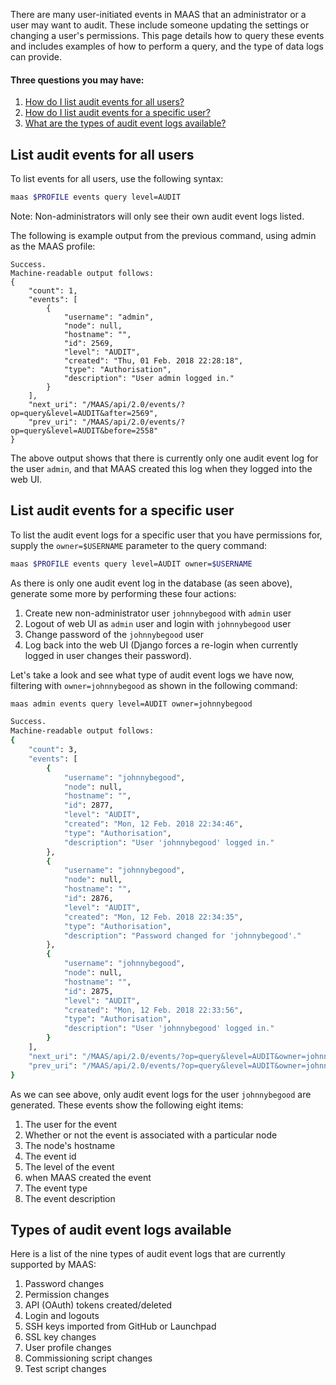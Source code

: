 <!-- deb-2-7-cli
 deb-2-7-cli -->

<!-- deb-2-7-ui
 deb-2-7-ui -->

<!-- deb-2-8-cli
 deb-2-8-cli -->

<!-- deb-2-8-ui
 deb-2-8-ui -->

<!-- deb-2-9-cli
 deb-2-9-cli -->

<!-- deb-2-9-ui
 deb-2-9-ui -->

<!-- snap-2-7-cli
 snap-2-7-cli -->

<!-- snap-2-7-ui
 snap-2-7-ui -->

<!-- snap-2-8-cli
 snap-2-8-cli -->

<!-- snap-2-8-ui
 snap-2-8-ui -->

<!-- snap-2-9-cli
 snap-2-9-cli -->

<!-- snap-2-9-ui
 snap-2-9-ui -->

There are many user-initiated events in MAAS that an administrator or a user may want to audit. These include someone updating the settings or changing a user's permissions. This page details how to query these events and includes examples of how to perform a query, and the type of data logs can provide.

#### Three questions you may have:

1. [How do I list audit events for all users?](/t/audit-event-logs/791#heading--list-audit-events-for-all-users)
2. [How do I list audit events for a specific user?](/t/audit-event-logs/791#heading--list-audit-events-for-a-specific-user)
3. [What are the types of audit event logs available?](/t/audit-event-logs/791#heading--types-of-audit-event-logs)

<h2 id="heading--list-audit-events-for-all-users">List audit events for all users</h2>

To list events for all users, use the following syntax:

``` bash
maas $PROFILE events query level=AUDIT
```

Note: Non-administrators will only see their own audit event logs listed.

The following is example output from the previous command, using admin as the MAAS profile:

``` no-highlight
Success.
Machine-readable output follows:
{
    "count": 1,
    "events": [
        {
            "username": "admin",
            "node": null,
            "hostname": "",
            "id": 2569,
            "level": "AUDIT",
            "created": "Thu, 01 Feb. 2018 22:28:18",
            "type": "Authorisation",
            "description": "User admin logged in."
        }
    ],
    "next_uri": "/MAAS/api/2.0/events/?op=query&level=AUDIT&after=2569",
    "prev_uri": "/MAAS/api/2.0/events/?op=query&level=AUDIT&before=2558"
}
```

The above output shows that there is currently only one audit event log for the user `admin`, and that MAAS created this log when they logged into the web UI.

<h2 id="heading--list-audit-events-for-a-specific-user">List audit events for a specific user</h2>

To list the audit event logs for a specific user that you have permissions for, supply the `owner=$USERNAME` parameter to the query command:

``` bash
maas $PROFILE events query level=AUDIT owner=$USERNAME
```

As there is only one audit event log in the database (as seen above), generate some more by performing these four actions:

1. Create new non-administrator user `johnnybegood` with `admin` user
2. Logout of web UI as `admin` user and login with `johnnybegood` user
3. Change password of the `johnnybegood` user
4. Log back into the web UI (Django forces a re-login when currently logged in user changes their password).

Let's take a look and see what type of audit event logs we have now, filtering with `owner=johnnybegood` as shown in the following command:

``` bash
maas admin events query level=AUDIT owner=johnnybegood
```

``` bash
Success.
Machine-readable output follows:
{
    "count": 3,
    "events": [
        {
            "username": "johnnybegood",
            "node": null,
            "hostname": "",
            "id": 2877,
            "level": "AUDIT",
            "created": "Mon, 12 Feb. 2018 22:34:46",
            "type": "Authorisation",
            "description": "User 'johnnybegood' logged in."
        },
        {
            "username": "johnnybegood",
            "node": null,
            "hostname": "",
            "id": 2876,
            "level": "AUDIT",
            "created": "Mon, 12 Feb. 2018 22:34:35",
            "type": "Authorisation",
            "description": "Password changed for 'johnnybegood'."
        },
        {
            "username": "johnnybegood",
            "node": null,
            "hostname": "",
            "id": 2875,
            "level": "AUDIT",
            "created": "Mon, 12 Feb. 2018 22:33:56",
            "type": "Authorisation",
            "description": "User 'johnnybegood' logged in."
        }
    ],
    "next_uri": "/MAAS/api/2.0/events/?op=query&level=AUDIT&owner=johnnybegood&after=2877",
    "prev_uri": "/MAAS/api/2.0/events/?op=query&level=AUDIT&owner=johnnybegood&before=2875"
}
```

As we can see above, only audit event logs for the user `johnnybegood` are generated. These events show the following eight items:

1. The user for the event
2. Whether or not the event is associated with a particular node
3. The node's hostname
4. The event id
5. The level of the event
6. when MAAS created the event
7. The event type
8. The event description

<h2 id="heading--types-of-audit-event-logs">Types of audit event logs available</h2>

Here is a list of the nine types of audit event logs that are currently supported by MAAS:

1. Password changes
2. Permission changes
3. API (OAuth) tokens created/deleted
4. Login and logouts
5. SSH keys imported from GitHub or Launchpad
6. SSL key changes
7. User profile changes
8. Commissioning script changes
9. Test script changes